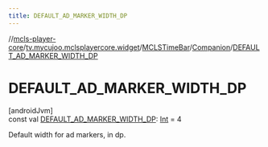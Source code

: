 ```yaml
---
title: DEFAULT_AD_MARKER_WIDTH_DP
---
```

//[mcls-player-core](../../../../index.html)/[tv.mycujoo.mclsplayercore.widget](../../index.html)/[MCLSTimeBar](../index.html)/[Companion](index.html)/[DEFAULT_AD_MARKER_WIDTH_DP](-d-e-f-a-u-l-t_-a-d_-m-a-r-k-e-r_-w-i-d-t-h_-d-p.html)



# DEFAULT_AD_MARKER_WIDTH_DP



[androidJvm]\
const val [DEFAULT_AD_MARKER_WIDTH_DP](-d-e-f-a-u-l-t_-a-d_-m-a-r-k-e-r_-w-i-d-t-h_-d-p.html): [Int](https://kotlinlang.org/api/latest/jvm/stdlib/kotlin/-int/index.html) = 4



Default width for ad markers, in dp.




